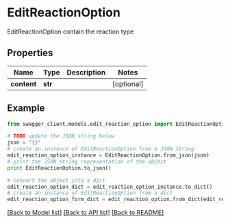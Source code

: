 # EditReactionOption

EditReactionOption contain the reaction type

## Properties
Name | Type | Description | Notes
------------ | ------------- | ------------- | -------------
**content** | **str** |  | [optional] 

## Example

```python
from swagger_client.models.edit_reaction_option import EditReactionOption

# TODO update the JSON string below
json = "{}"
# create an instance of EditReactionOption from a JSON string
edit_reaction_option_instance = EditReactionOption.from_json(json)
# print the JSON string representation of the object
print EditReactionOption.to_json()

# convert the object into a dict
edit_reaction_option_dict = edit_reaction_option_instance.to_dict()
# create an instance of EditReactionOption from a dict
edit_reaction_option_form_dict = edit_reaction_option.from_dict(edit_reaction_option_dict)
```
[[Back to Model list]](../README.md#documentation-for-models) [[Back to API list]](../README.md#documentation-for-api-endpoints) [[Back to README]](../README.md)


